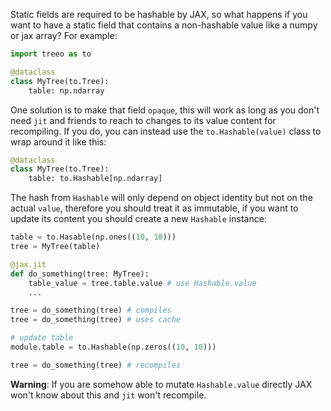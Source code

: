 
<!-- ### Non-hashable static fields -->
Static fields are required to be hashable by JAX, so what happens if you want to have a static field that contains a non-hashable value like a numpy or jax array? For example:

```python
import treeo as to

@dataclass
class MyTree(to.Tree):
    table: np.ndarray
```

One solution is to make that field `opaque`, this will work as long as you don't need `jit` and friends to reach to changes to its value content for recompiling.  If you do, you can instead use the `to.Hashable(value)` class to wrap around it like this:

```python
@dataclass
class MyTree(to.Tree):
    table: to.Hashable[np.ndarray]
```

The hash from `Hashable` will only depend on object identity but not on the actual `value`, therefore you should treat it as immutable, if you want to update its content you should create a new `Hashable` instance:

```python hl_lines="13"
table = to.Hasable(np.ones((10, 10)))
tree = MyTree(table)

@jax.jit
def do_something(tree: MyTree):
    table_value = tree.table.value # use Hashable.value
    ...

tree = do_something(tree) # compiles
tree = do_something(tree) # uses cache

# update table
module.table = to.Hashable(np.zeros((10, 10)))

tree = do_something(tree) # recompiles
```
**Warning**: If you are somehow able to mutate `Hashable.value` directly JAX won't know about this and `jit` won't recompile.

